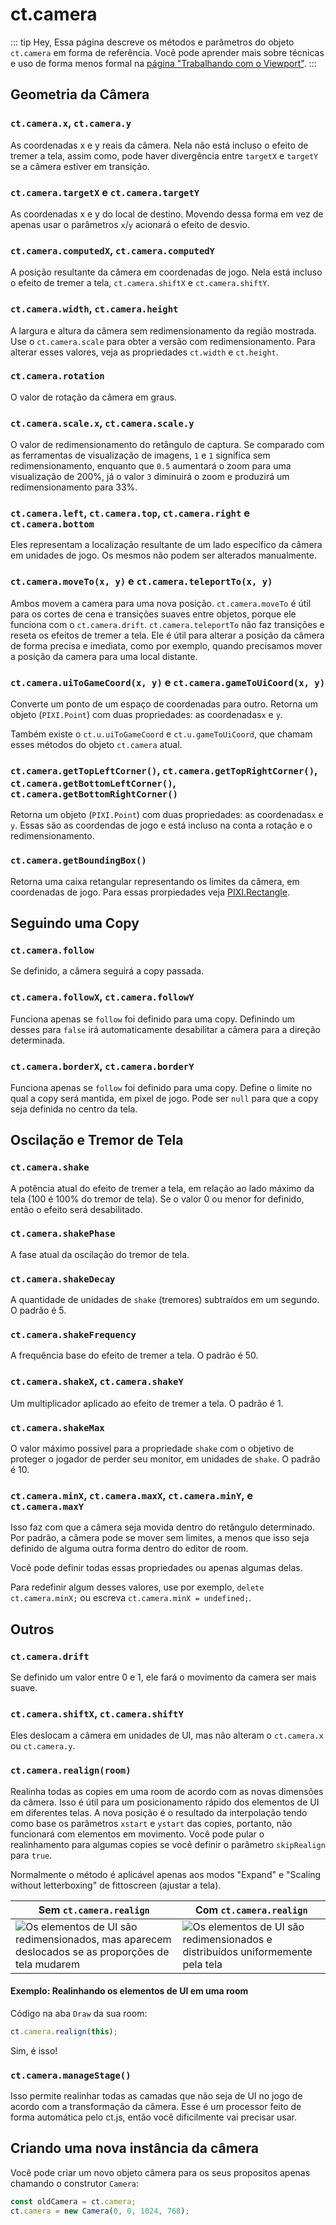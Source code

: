# ct.camera

::: tip Hey,
Essa página descreve os métodos e parâmetros do objeto `ct.camera` em forma de referência. Você pode aprender mais sobre técnicas e uso de forma menos formal na [página "Trabalhando com o Viewport"](/viewport-management.html).
:::

## Geometria da Câmera

### `ct.camera.x`, `ct.camera.y`

As coordenadas x e y reais da câmera. Nela não está incluso o efeito de tremer a tela, assim como, pode haver divergência entre `targetX` e `targetY` se a câmera estiver em transição.

### `ct.camera.targetX` e `ct.camera.targetY`

As coordenadas x e y do local de destino. Movendo dessa forma em vez de apenas usar o parâmetros `x`/`y` acionará o efeito de desvio.

### `ct.camera.computedX`, `ct.camera.computedY`

A posição resultante da câmera em coordenadas de jogo. Nela está incluso o efeito de tremer a tela, `ct.camera.shiftX` e `ct.camera.shiftY`.

### `ct.camera.width`, `ct.camera.height`

A largura e altura da câmera sem redimensionamento da região mostrada. Use o `ct.camera.scale` para obter a versão com redimensionamento. Para alterar esses valores, veja as propriedades `ct.width` e `ct.height`.

### `ct.camera.rotation`

O valor de rotação da câmera em graus.

### `ct.camera.scale.x`, `ct.camera.scale.y`

O valor de redimensionamento do retângulo de captura. Se comparado com as ferramentas de visualização de imagens, `1` e `1` significa sem redimensionamento, enquanto que `0.5` aumentará o zoom para uma visualização de 200%, já o valor `3` diminuirá o zoom e produzirá um redimensionamento para 33%.

### `ct.camera.left`, `ct.camera.top`, `ct.camera.right` e `ct.camera.bottom`

Eles representam a localização resultante de um lado específico da câmera em unidades de jogo. Os mesmos não podem ser alterados manualmente.

### `ct.camera.moveTo(x, y)` e `ct.camera.teleportTo(x, y)`

Ambos movem a camera para uma nova posição. `ct.camera.moveTo` é útil para os cortes de cena e transições suaves entre objetos, porque ele funciona com o `ct.camera.drift`. `ct.camera.teleportTo` não faz transições e reseta os efeitos de tremer a tela. Ele é útil para alterar a posição da câmera de forma precisa e imediata, como por exemplo, quando precisamos mover a posição da camera para uma local distante.

### `ct.camera.uiToGameCoord(x, y)` e `ct.camera.gameToUiCoord(x, y)`

Converte um ponto de um espaço de coordenadas para outro. Retorna um objeto (`PIXI.Point`) com duas propriedades: as coordenadas`x` e `y`.

Também existe o `ct.u.uiToGameCoord` e `ct.u.gameToUiCoord`, que chamam esses métodos do objeto `ct.camera` atual.

### `ct.camera.getTopLeftCorner()`, `ct.camera.getTopRightCorner()`, `ct.camera.getBottomLeftCorner()`, `ct.camera.getBottomRightCorner()`

 Retorna um objeto (`PIXI.Point`) com duas propriedades: as coordenadas`x` e `y`. Essas são as coordendas de jogo e está incluso na conta a rotação e o redimensionamento.

### `ct.camera.getBoundingBox()`

Retorna uma caixa retangular representando os limites da câmera, em coordenadas de jogo. Para essas prorpiedades veja [PIXI.Rectangle](https://pixijs.download/release/docs/PIXI.Rectangle.html).

## Seguindo uma Copy

### `ct.camera.follow`

Se definido, a câmera seguirá a copy passada.

### `ct.camera.followX`, `ct.camera.followY`

Funciona apenas se `follow` foi definido para uma copy. Definindo um desses para `false` irá automaticamente desabilitar a câmera para a direção determinada.

### `ct.camera.borderX`, `ct.camera.borderY`

Funciona apenas se `follow` foi definido para uma copy. Define o limite no qual a copy será mantida, em pixel de jogo. Pode ser `null` para que a copy seja definida no centro da tela.

## Oscilação e Tremor de Tela

### `ct.camera.shake`

A potência atual do efeito de tremer a tela, em relação ao lado máximo da tela (100 é 100% do tremor de tela). Se o valor 0 ou menor for definido, então o efeito será desabilitado.

### `ct.camera.shakePhase`

A fase atual da oscilação do tremor de tela.

### `ct.camera.shakeDecay`

A quantidade de unidades de `shake` (tremores) subtraídos em um segundo. O padrão é 5.

### `ct.camera.shakeFrequency`

A frequência base do efeito de tremer a tela. O padrão é 50.

### `ct.camera.shakeX`, `ct.camera.shakeY`

Um multiplicador aplicado ao efeito de tremer a tela. O padrão é 1.

### `ct.camera.shakeMax`

O valor máximo possível para a propriedade `shake` com o objetivo de proteger o jogador de perder seu monitor, em unidades de `shake`. O padrão é 10.

### `ct.camera.minX`, `ct.camera.maxX`, `ct.camera.minY`, e `ct.camera.maxY`

Isso faz com que a câmera seja movida dentro do retângulo determinado. Por padrão, a câmera pode se mover sem limites, a menos que isso seja definido de alguma outra forma dentro do editor de room.

Você pode definir todas essas propriedades ou apenas algumas delas.

Para redefinir algum desses valores, use por exemplo, `delete ct.camera.minX;` ou escreva `ct.camera.minX = undefined;`.

## Outros

### `ct.camera.drift`

Se definido um valor entre 0 e 1, ele fará o movimento da camera ser mais suave.

### `ct.camera.shiftX`, `ct.camera.shiftY`

Eles deslocam a câmera em unidades de UI, mas não alteram o `ct.camera.x` ou `ct.camera.y`.

### `ct.camera.realign(room)`

Realinha todas as copies em uma room de acordo com as novas dimensões da câmera. Isso é útil para um posicionamento rápido dos elementos de UI em diferentes telas. A nova posição é o resultado da interpolação tendo como base os parâmetros `xstart` e `ystart` das copies, portanto, não funcionará com elementos em movimento. Você pode pular o realinhamento para algumas copies se você definir o parâmetro `skipRealign` para `true`.

Normalmente o método é aplicável apenas aos modos "Expand" e "Scaling without letterboxing" de fittoscreen (ajustar a tela).

Sem `ct.camera.realign` | Com `ct.camera.realign`
-|-
![Os elementos de UI são redimensionados, mas aparecem deslocados se as proporções de tela mudarem](../images/ctCameraAlign_notIncluded.gif) | ![Os elementos de UI são redimensionados e distribuídos uniformemente pela tela](../images/ctCameraAlign_included.gif)

#### Exemplo: Realinhando os elementos de UI em uma room

Código na aba `Draw` da sua room:

```js
ct.camera.realign(this);
```

Sim, é isso!

### `ct.camera.manageStage()`

Isso permite realinhar todas as camadas que não seja de UI no jogo de acordo com a transformação da câmera. Esse é um processor feito de forma automática pelo ct.js, então você dificilmente vai precisar usar.

## Criando uma nova instância da câmera

Você pode criar um novo objeto câmera para os seus propositos apenas chamando o construtor `Camera`:

```js
const oldCamera = ct.camera;
ct.camera = new Camera(0, 0, 1024, 768);
```
